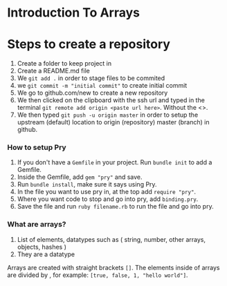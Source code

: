 # Introduction To Arrays


# Steps to create a repository

1. Create a folder to keep project in
2. Create a README.md file
3. We `git add .` in order to stage files to be commited
4. we `git commit -m "initial commit"` to create initial commit
5. We go to github.com/new to create a new repository
6. We then clicked on the clipboard with the ssh url and typed in the terminal `git remote add origin <paste url here>`. Without the <>.
7. We then typed `git push -u origin master` in order to setup the upstream (default) location to origin (repository) master (branch) in github.

### How to setup Pry

1. If you don't have a `Gemfile` in your project. Run `bundle init` to add a Gemfile.
2. Inside the Gemfile, add `gem "pry"` and save.
3. Run `bundle install`, make sure it says using Pry.
4. In the file you want to use pry in, at the top add `require "pry"`.
5. Where you want code to stop and go into pry, add `binding.pry`.
6. Save the file and run `ruby filename.rb` to run the file and go into pry.

### What are arrays?

1. List of elements, datatypes such as ( string, number, other arrays, objects, hashes )
2. They are a datatype

Arrays are created with straight brackets `[]`.
The elements inside of arrays are divided by , for example: `[true, false, 1, "hello world"]`.